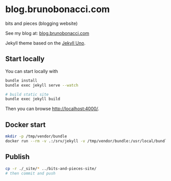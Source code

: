 blog.brunobonacci.com
======================

bits and pieces (blogging website)

See my blog at: [blog.brunobonacci.com](http://blog.brunobonacci.com)

Jekyll theme based on the [Jekyll Uno](https://github.com/joshgerdes/jekyll-uno).

## Start locally

You can start locally with

``` bash
bundle install
bundle exec jekyll serve --watch

# build static site
bundle exec jekyll build
```
Then you can browse [http://localhost:4000/](http://localhost:4000/).


## Docker start

``` bash
mkdir -p /tmp/vendor/bundle
docker run --rm -v .:/srv/jekyll -v /tmp/vendor/bundle:/usr/local/bundle -p 4000:4000 -it jekyll/jekyll:3.8  jekyll serve --watch
```

## Publish

``` bash
cp -r ./_site/* ../bits-and-pieces-site/
# then commit and push
```
